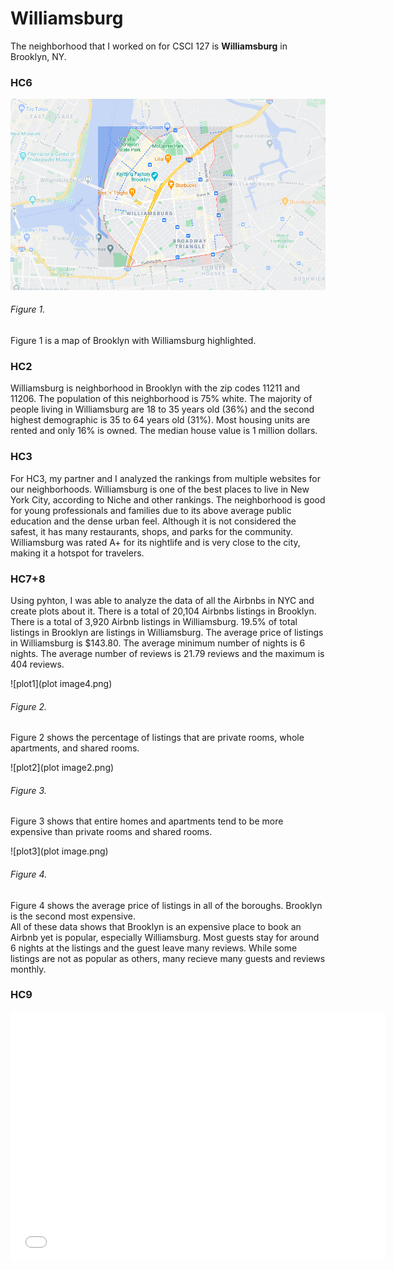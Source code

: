 # Williamsburg

The neighborhood that I worked on for CSCI 127 is **Williamsburg** in Brooklyn, NY. 


### HC6
![alt text](williamsburg2.png)
###### Figure 1.
Figure 1 is a map of Brooklyn with Williamsburg highlighted.  

### HC2
Williamsburg is neighborhood in Brooklyn with the zip codes 11211 and 11206. The population of this neighborhood is 75% white. The majority of people living in Williamsburg are 18 to 35 years old (36%) and the second highest demographic is 35 to 64 years old (31%). Most housing units are rented and only 16% is owned. The median house value is 1 million dollars.

### HC3
For HC3, my partner and I analyzed the rankings from multiple websites for our neighborhoods. Williamsburg is one of the best places to live in New York City, according to Niche and other rankings. The neighborhood is good for young professionals and families due to its above average public education and the dense urban feel. Although it is not considered the safest, it has many restaurants, shops, and parks for the community. Williamsburg was rated A+ for its nightlife and is very close to the city, making it a hotspot for travelers.

### HC7+8
Using pyhton, I was able to analyze the data of all the Airbnbs in NYC and create plots about it. There is a total of 20,104 Airbnbs listings in Brooklyn. There is a total of 3,920 Airbnb listings in Williamsburg. 19.5% of total listings in Brooklyn are listings in Williamsburg. The average price of listings in Williamsburg is $143.80. The average minimum number of nights is 6 nights. The average number of reviews is 21.79 reviews and the maximum is 404 reviews.  

![plot1](plot image4.png)  
###### Figure 2.
Figure 2 shows the percentage of listings that are private rooms, whole apartments, and shared rooms.

![plot2](plot image2.png) 
###### Figure 3.
Figure 3 shows that entire homes and apartments tend to be more expensive than private rooms and shared rooms.

![plot3](plot image.png) 
###### Figure 4.
Figure 4 shows the average price of listings in all of the boroughs. Brooklyn is the second most expensive.  
All of these data shows that Brooklyn is an expensive place to book an Airbnb yet is popular, especially Williamsburg. Most guests stay for around 6 nights at the listings and the guest leave many reviews. While some listings are not as popular as others, many recieve many guests and reviews monthly.

### HC9
<dl>
<iframe src="AirbnbWilliamsburg.html" width="600" height="400" frameborder="0" frameborder="0" marginwidth="0" marginheight="0" allowfullscreen></iframe>
</dl>

